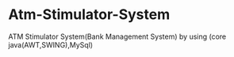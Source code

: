 # Atm-Stimulator-System
ATM Stimulator System(Bank Management System) by using (core java(AWT,SWING),MySql)
